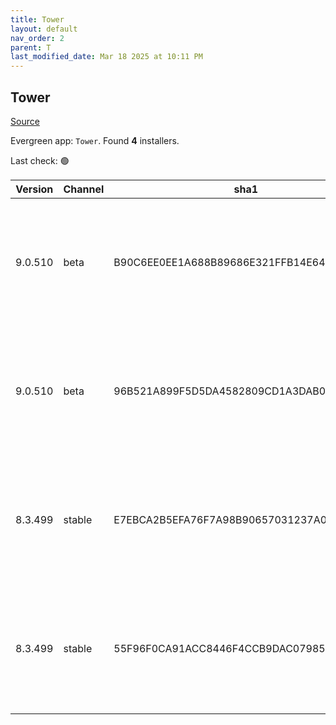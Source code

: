 ```yaml
---
title: Tower
layout: default
nav_order: 2
parent: T
last_modified_date: Mar 18 2025 at 10:11 PM
---
```


## Tower

[Source](https://www.git-tower.com/windows/)

Evergreen app: `Tower`. Found **4** installers.

Last check: 🟢

| Version | Channel | sha1                                     | Type | URI                                                                                                                                                  |
| ------- | ------- | ---------------------------------------- | ---- | ---------------------------------------------------------------------------------------------------------------------------------------------------- |
| 9.0.510 | beta    | B90C6EE0EE1A688B89686E321FFB14E64FBDAC1B | exe  | [https://www.git-tower.com/apps/tower3-win/510-d9e0de6d/Tower-9.0.510.exe](https://www.git-tower.com/apps/tower3-win/510-d9e0de6d/Tower-9.0.510.exe) |
| 9.0.510 | beta    | 96B521A899F5D5DA4582809CD1A3DAB0E6DFE9B6 | msi  | [https://www.git-tower.com/apps/tower3-win/510-d9e0de6d/Tower-9.0.510.msi](https://www.git-tower.com/apps/tower3-win/510-d9e0de6d/Tower-9.0.510.msi) |
| 8.3.499 | stable  | E7EBCA2B5EFA76F7A98B90657031237A0E976D9F | exe  | [https://www.git-tower.com/apps/tower3-win/499-40883531/Tower-8.3.499.exe](https://www.git-tower.com/apps/tower3-win/499-40883531/Tower-8.3.499.exe) |
| 8.3.499 | stable  | 55F96F0CA91ACC8446F4CCB9DAC0798550CB23B6 | msi  | [https://www.git-tower.com/apps/tower3-win/499-40883531/Tower-8.3.499.msi](https://www.git-tower.com/apps/tower3-win/499-40883531/Tower-8.3.499.msi) |
